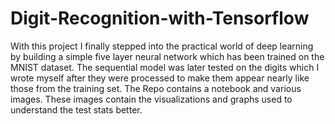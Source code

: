 # Digit-Recognition-with-Tensorflow
With this project I finally stepped into the practical world of deep learning by building a simple five layer neural network which has been trained on the MNIST dataset. The sequential model was later tested on the digits which I wrote myself after they were processed to make them appear nearly like those from the training set.
The Repo contains a notebook and various images. These images contain the visualizations and graphs used to understand the test stats better.
